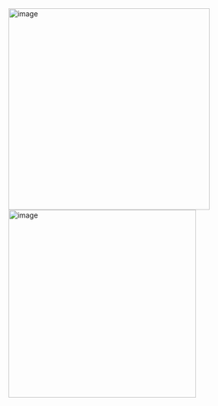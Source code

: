 <img width="397" alt="image" src="https://github.com/kamleshrao-gs/get-2024-microsoft/assets/159435881/5a3bddbd-d707-44cc-9c16-03dc69d01d1a">


<img width="370" alt="image" src="https://github.com/kamleshrao-gs/get-2024-microsoft/assets/159435881/6cd51866-196e-4060-87ef-789df988a48a">
